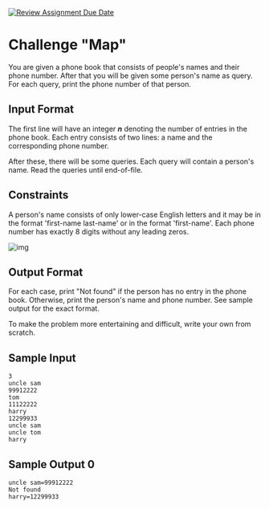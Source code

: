 [![Review Assignment Due Date](https://classroom.github.com/assets/deadline-readme-button-24ddc0f5d75046c5622901739e7c5dd533143b0c8e959d652212380cedb1ea36.svg)](https://classroom.github.com/a/H9ZKLgRQ)
# Challenge "Map"

You are given a phone book that consists of people's names and their 
phone number. After that you will be given some person's name as query. 
For each query, print the phone number of that person.

## Input Format

The first line will have an integer **_n_** denoting the number of 
entries in the phone book. Each entry consists of two lines: a name 
and the corresponding phone number.

After these, there will be some queries. Each query will contain a 
person's name. Read the queries until end-of-file.

## Constraints

A person's name consists of only lower-case English letters and it 
may be in the format 'first-name last-name' or in the format 
'first-name'. Each phone number has exactly 8 digits without any 
leading zeros.

![img](/docs/_images/img.png)

## Output Format

For each case, print "Not found" if the person has no entry in the phone 
book. Otherwise, print the person's name and phone number. See sample 
output for the exact format.

To make the problem more entertaining and difficult, write your own from scratch.

## Sample Input

```
3
uncle sam
99912222
tom
11122222
harry
12299933
uncle sam
uncle tom
harry
```

## Sample Output 0

```
uncle sam=99912222
Not found
harry=12299933
```
